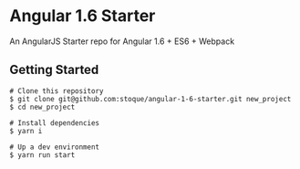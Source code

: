 # Angular 1.6 Starter
An AngularJS Starter repo for Angular 1.6 + ES6 + Webpack

## Getting Started

```
# Clone this repository
$ git clone git@github.com:stoque/angular-1-6-starter.git new_project
$ cd new_project

# Install dependencies
$ yarn i

# Up a dev environment
$ yarn run start
```

